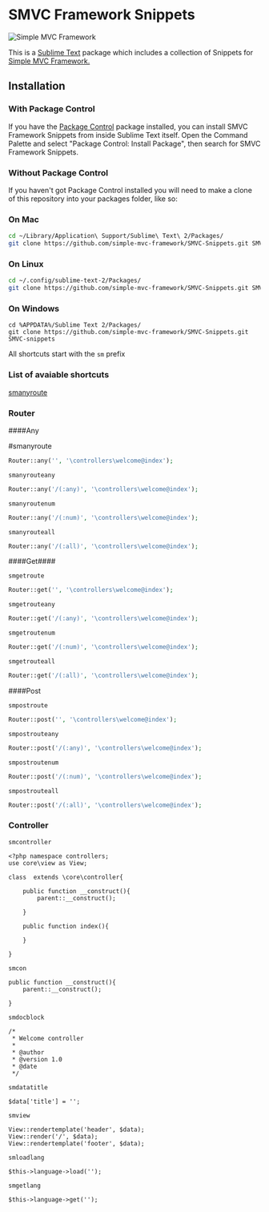 SMVC Framework Snippets
=============

![Simple MVC Framework](http://simplemvcframework.com/app/templates/smvcf/img/logo.png)

This is a [Sublime Text][sublime] package which includes a collection of Snippets for [Simple MVC Framework.](http://simplemvcframework.com)

## Installation

### With Package Control

If you have the [Package Control][package_control] package installed, you can install SMVC Framework Snippets from inside Sublime Text itself. Open the Command Palette and select "Package Control: Install Package", then search for SMVC Framework Snippets.

### Without Package Control

If you haven't got Package Control installed you will need to make a clone of this repository into your packages folder, like so:

### On Mac

```bash
cd ~/Library/Application\ Support/Sublime\ Text\ 2/Packages/
git clone https://github.com/simple-mvc-framework/SMVC-Snippets.git SMVC-snippets
```

### On Linux

```bash
cd ~/.config/sublime-text-2/Packages/
git clone https://github.com/simple-mvc-framework/SMVC-Snippets.git SMVC-snippets
```

### On Windows

```
cd %APPDATA%/Sublime Text 2/Packages/
git clone https://github.com/simple-mvc-framework/SMVC-Snippets.git SMVC-snippets
```

[sublime]: http://www.sublimetext.com/
[package_control]: http://wbond.net/sublime_packages/package_control

All shortcuts start with the `sm` prefix

### List of avaiable shortcuts ###

[smanyroute](#smanyroute)

### Router

####Any

#smanyroute

``` php
Router::any('', '\controllers\welcome@index');
```

`smanyrouteany`

``` php
Router::any('/(:any)', '\controllers\welcome@index');
```

`smanyroutenum`

``` php
Router::any('/(:num)', '\controllers\welcome@index');
```

`smanyrouteall`

``` php
Router::any('/(:all)', '\controllers\welcome@index');
```
####Get####

`smgetroute`

``` php
Router::get('', '\controllers\welcome@index');
```

`smgetrouteany`

``` php
Router::get('/(:any)', '\controllers\welcome@index');
```

`smgetroutenum`

``` php
Router::get('/(:num)', '\controllers\welcome@index');
```

`smgetrouteall`

``` php
Router::get('/(:all)', '\controllers\welcome@index');
```

####Post

`smpostroute`

``` php
Router::post('', '\controllers\welcome@index');
```

`smpostrouteany`

``` php
Router::post('/(:any)', '\controllers\welcome@index');
```

`smpostroutenum`

``` php
Router::post('/(:num)', '\controllers\welcome@index');
```

`smpostrouteall`

``` php
Router::post('/(:all)', '\controllers\welcome@index');
```
### Controller

`smcontroller`

``` 
<?php namespace controllers;
use core\view as View;

class  extends \core\controller{

	public function __construct(){
		parent::__construct();
		
	}

	public function index(){
		
	}
	
}
```

`smcon`

``` 
public function __construct(){
	parent::__construct();
	
}
```

`smdocblock`

``` 
/*
 * Welcome controller
 *
 * @author 
 * @version 1.0
 * @date 
 */
```

`smdatatitle`

``` 
$data['title'] = '';
```

`smview`

``` 
View::rendertemplate('header', $data);
View::render('/', $data);
View::rendertemplate('footer', $data);
```

`smloadlang`

``` 
$this->language->load('');
```

`smgetlang`

``` 
$this->language->get('');
```
